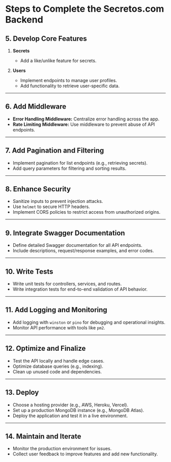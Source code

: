 # Steps to Complete the Secretos.com Backend

## **5. Develop Core Features**

1. **Secrets**

   - Add a like/unlike feature for secrets.

2. **Users**
   - Implement endpoints to manage user profiles.
   - Add functionality to retrieve user-specific data.

---

## **6. Add Middleware**

- **Error Handling Middleware:** Centralize error handling across the app.
- **Rate Limiting Middleware:** Use middleware to prevent abuse of API endpoints.

---

## **7. Add Pagination and Filtering**

- Implement pagination for list endpoints (e.g., retrieving secrets).
- Add query parameters for filtering and sorting results.

---

## **8. Enhance Security**

- Sanitize inputs to prevent injection attacks.
- Use `helmet` to secure HTTP headers.
- Implement CORS policies to restrict access from unauthorized origins.

---

## **9. Integrate Swagger Documentation**

- Define detailed Swagger documentation for all API endpoints.
- Include descriptions, request/response examples, and error codes.

---

## **10. Write Tests**

- Write unit tests for controllers, services, and routes.
- Write integration tests for end-to-end validation of API behavior.

---

## **11. Add Logging and Monitoring**

- Add logging with `winston` or `pino` for debugging and operational insights.
- Monitor API performance with tools like `pm2`.

---

## **12. Optimize and Finalize**

- Test the API locally and handle edge cases.
- Optimize database queries (e.g., indexing).
- Clean up unused code and dependencies.

---

## **13. Deploy**

- Choose a hosting provider (e.g., AWS, Heroku, Vercel).
- Set up a production MongoDB instance (e.g., MongoDB Atlas).
- Deploy the application and test it in a live environment.

---

## **14. Maintain and Iterate**

- Monitor the production environment for issues.
- Collect user feedback to improve features and add new functionality.
